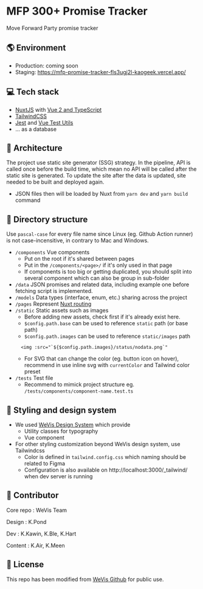# MFP 300+ Promise Tracker

Move Forward Party promise tracker

## 🌎 Environment

- Production: coming soon
- Staging: https://mfp-promise-tracker-fls3ugj2l-kaogeek.vercel.app/

## 💻 Tech stack

- [NuxtJS](https://nuxtjs.org) with [Vue 2 and TypeScript](https://v2.vuejs.org/v2/guide/typescript.html#Basic-Usage)
- [TailwindCSS](https://tailwindcss.com)
- [Jest](https://jestjs.io) and [Vue Test Utils](https://v1.test-utils.vuejs.org/guides/#getting-started)
- ... as a database

## 📐 Architecture

The project use static site generator (SSG) strategy. In the pipeline, API is called once before the build time, which mean no API will be called after the static site is generated. To update the site after the data is updated, site needed to be built and deployed again.

- JSON files then will be loaded by Nuxt from `yarn dev` and `yarn build` command

## 📂 Directory structure

Use `pascal-case` for every file name since Linux (eg. Github Action runner) is not case-incensitive, in contrary to Mac and Windows.

- `/components` Vue components
  - Put on the root if it's shared between pages
  - Put in the `/components/<page>/` if it's only used in that page
  - If components is too big or getting duplicated, you should split into several component which can also be group in sub-folder
- `/data` JSON promises and related data, including example one before fetching script is implemented.
- `/models` Data types (interface, enum, etc.) sharing across the project
- `/pages` Represent [Nuxt routing](https://nuxtjs.org/docs/directory-structure/pages)
- `/static` Static assets such as images
  - Before adding new assets, check first if it's already exist here.
  - `$config.path.base` can be used to reference `static` path (or base path)
  - `$config.path.images` can be used to reference `static/images` path
  ```vue
    <img :src="`${$config.path.images}/status/nodata.png`"
  ```
  - For SVG that can change the color (eg. button icon on hover), recommend in use inline svg with `currentColor` and Tailwind color preset
- `/tests` Test file
  - Recommend to mimick project structure eg. `/tests/components/component-name.test.ts`

## 💅 Styling and design system

- We used [WeVis Design System](https://wevisdemo.github.io/design-systems/) which provide
  - Utility classes for typography
  - Vue component
- For other styling customization beyond WeVis design system, use Tailwindcss
  - Color is defined in `tailwind.config.css` which naming should be related to Figma
  - Configuration is also available on http://localhost:3000/\_tailwind/ when dev server is running

## 🤝 Contributor

Core repo : WeVis Team

Design : K.Pond

Dev : K.Kawin, K.Ble, K.Hart

Content : K.Air, K.Meen

## 🤝 License

This repo has been modified from [WeVis Github](https://github.com/wevisdemo/promise-tracker) for public use.
